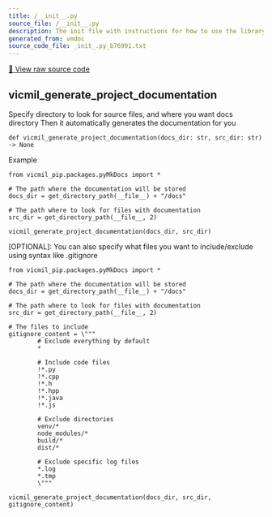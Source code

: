 ```yaml
---
title: /__init__.py
source_file: /__init__.py
description: The init file with instructions for how to use the library
generated_from: vmdoc
source_code_file: _init_.py_b76991.txt
---
```


[📄 View raw source code](_init_.py_b76991.txt)

## vicmil_generate_project_documentation

Specify directory to look for source files, and where you want docs directory
Then it automatically generates the documentation for you

```
def vicmil_generate_project_documentation(docs_dir: str, src_dir: str) -> None
```

Example
```
from vicmil_pip.packages.pyMkDocs import *

# The path where the documentation will be stored
docs_dir = get_directory_path(__file__) + "/docs"

# The path where to look for files with documentation
src_dir = get_directory_path(__file__, 2)

vicmil_generate_project_documentation(docs_dir, src_dir)
```

[OPTIONAL]: You can also specify what files you want to include/exclude using syntax like .gitignore

```
from vicmil_pip.packages.pyMkDocs import *

# The path where the documentation will be stored
docs_dir = get_directory_path(__file__) + "/docs"

# The path where to look for files with documentation
src_dir = get_directory_path(__file__, 2)

# The files to include
gitignore_content = \"""
        # Exclude everything by default
        *

        # Include code files
        !*.py
        !*.cpp
        !*.h
        !*.hpp
        !*.java
        !*.js

        # Exclude directories
        venv/*
        node_modules/*
        build/*
        dist/*

        # Exclude specific log files
        *.log
        *.tmp
        \"""

vicmil_generate_project_documentation(docs_dir, src_dir, gitignore_content)
```

